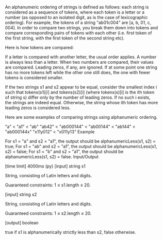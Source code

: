An alphanumeric ordering of strings is defined as follows: each string is considered as a sequence of tokens, where each token is a letter or a number (as opposed to an isolated digit, as is the case of lexicographic ordering). For example, the tokens of a string "ab01c004" are [a, b, 01, c, 004]. In order to compare two strings, you break them down into tokens and compare corresponding pairs of tokens with each other (i.e. first token of the first string, with the first token of the second string etc).

Here is how tokens are compared:

If a letter is compared with another letter, the usual order applies.
A number is always less than a letter.
When two numbers are compared, their values are compared. Leading zeros, if any, are ignored.
If at some point one string has no more tokens left while the other one still does, the one with fewer tokens is considered smaller.

If the two strings s1 and s2 appear to be equal, consider the smallest index i such that tokens(s1)[i] and tokens(s2)[i] (where tokens(s)[i] is the ith token of string s) differ only by the number of leading zeros. If no such i exists, the strings are indeed equal. Otherwise, the string whose ith token has more leading zeros is considered less.

Here are some examples of comparing strings using alphanumeric ordering.

"a" < "a1" < "ab"
"ab42" < "ab000144" < "ab00144" < "ab144" < "ab000144x"
"x11y012" < "x011y13"
Example

For s1 = "a" and s2 = "a1", the output should be
alphanumericLess(s1, s2) = true;
For s1 = "ab" and s2 = "a1", the output should be
alphanumericLess(s1, s2) = false;
For s1 = "b" and s2 = "a1", the output should be
alphanumericLess(s1, s2) = false.
Input/Output

[time limit] 4000ms (py)
[input] string s1

String, consisting of Latin letters and digits.

Guaranteed constraints:
1 ≤ s1.length ≤ 20.

[input] string s2

String, consisting of Latin letters and digits.

Guaranteed constraints:
1 ≤ s2.length ≤ 20.

[output] boolean

true if s1 is alphanumerically strictly less than s2, false otherwise.
